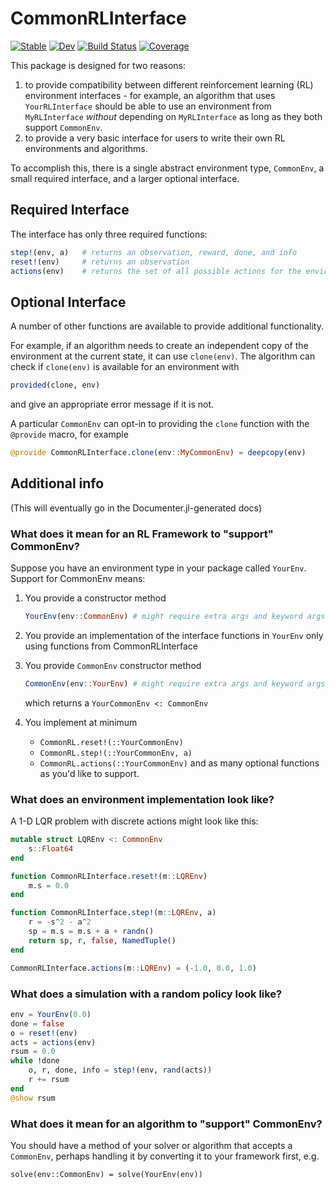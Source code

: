 # CommonRLInterface

[![Stable](https://img.shields.io/badge/docs-stable-blue.svg)](https://JuliaReinforcementLearning.github.io/CommonRLInterface.jl/stable)
[![Dev](https://img.shields.io/badge/docs-dev-blue.svg)](https://JuliaReinforcementLearning.github.io/CommonRLInterface.jl/dev)
[![Build Status](https://travis-ci.com/JuliaReinforcementLearning/CommonRLInterface.jl.svg?branch=master)](https://travis-ci.com/JuliaReinforcementLearning/CommonRLInterface.jl)
[![Coverage](https://codecov.io/gh/JuliaReinforcementLearning/CommonRLInterface.jl/branch/master/graph/badge.svg)](https://codecov.io/gh/JuliaReinforcementLearning/CommonRLInterface.jl)

This package is designed for two reasons:
1. to provide compatibility between different reinforcement learning (RL) environment interfaces - for example, an algorithm that uses `YourRLInterface` should be able to use an environment from `MyRLInterface` *without* depending on `MyRLInterface` as long as they both support `CommonEnv`.
2. to provide a very basic interface for users to write their own RL environments and algorithms.

To accomplish this, there is a single abstract environment type, `CommonEnv`, a small required interface, and a larger optional interface.

## Required Interface

The interface has only three required functions:
```julia
step!(env, a)   # returns an observation, reward, done, and info
reset!(env)     # returns an observation
actions(env)    # returns the set of all possible actions for the environment
```

## Optional Interface

A number of other functions are available to provide additional functionality.

For example, if an algorithm needs to create an independent copy of the environment at the current state, it can use `clone(env)`. The algorithm can check if `clone(env)` is available for an environment with
```julia
provided(clone, env)
```
and give an appropriate error message if it is not.

A particular `CommonEnv` can opt-in to providing the `clone` function with the `@provide` macro, for example
```julia
@provide CommonRLInterface.clone(env::MyCommonEnv) = deepcopy(env)
```

## Additional info

(This will eventually go in the Documenter.jl-generated docs)

### What does it mean for an RL Framework to "support" CommonEnv?

Suppose you have an environment type in your package called `YourEnv`. Support for CommonEnv means:

1. You provide a constructor method
    ```julia
    YourEnv(env::CommonEnv) # might require extra args and keyword args in some cases
    ```

2. You provide an implementation of the interface functions in `YourEnv` only using functions from CommonRLInterface

3. You provide `CommonEnv` constructor method
    ```julia
    CommonEnv(env::YourEnv) # might require extra args and keyword args
    ```
    which returns a `YourCommonEnv <: CommonEnv`

4. You implement at minimum
    - `CommonRL.reset!(::YourCommonEnv)`
    - `CommonRL.step!(::YourCommonEnv, a)`
    - `CommonRL.actions(::YourCommonEnv)`
    and as many optional functions as you'd like to support.

### What does an environment implementation look like?

A 1-D LQR problem with discrete actions might look like this:
```julia
mutable struct LQREnv <: CommonEnv
    s::Float64
end

function CommonRLInterface.reset!(m::LQREnv)
    m.s = 0.0
end

function CommonRLInterface.step!(m::LQREnv, a)
    r = -s^2 - a^2
    sp = m.s = m.s + a + randn()
    return sp, r, false, NamedTuple()
end

CommonRLInterface.actions(m::LQREnv) = (-1.0, 0.0, 1.0)
```

### What does a simulation with a random policy look like?

```julia
env = YourEnv(0.0)
done = false
o = reset!(env)
acts = actions(env)
rsum = 0.0
while !done
    o, r, done, info = step!(env, rand(acts)) 
    r += rsum
end
@show rsum
```

### What does it mean for an algorithm to "support" CommonEnv?

You should have a method of your solver or algorithm that accepts a `CommonEnv`, perhaps handling it by converting it to your framework first, e.g.
```
solve(env::CommonEnv) = solve(YourEnv(env))
```
